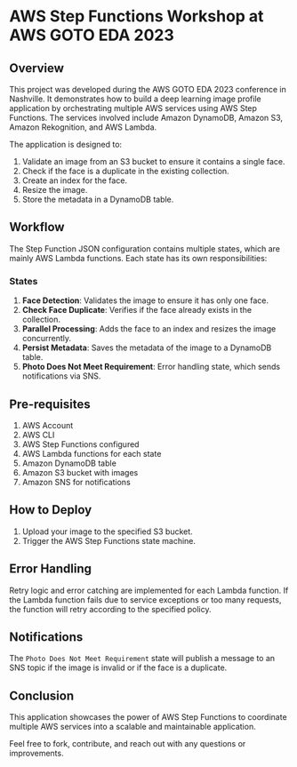 # AWS Step Functions Workshop at AWS GOTO EDA 2023

## Overview

This project was developed during the AWS GOTO EDA 2023 conference in Nashville. It demonstrates how to build a deep learning image profile application by orchestrating multiple AWS services using AWS Step Functions. The services involved include Amazon DynamoDB, Amazon S3, Amazon Rekognition, and AWS Lambda.

The application is designed to:

1. Validate an image from an S3 bucket to ensure it contains a single face.
2. Check if the face is a duplicate in the existing collection.
3. Create an index for the face.
4. Resize the image.
5. Store the metadata in a DynamoDB table.

## Workflow

The Step Function JSON configuration contains multiple states, which are mainly AWS Lambda functions. Each state has its own responsibilities:

### States

1. **Face Detection**: Validates the image to ensure it has only one face.
2. **Check Face Duplicate**: Verifies if the face already exists in the collection.
3. **Parallel Processing**: Adds the face to an index and resizes the image concurrently.
4. **Persist Metadata**: Saves the metadata of the image to a DynamoDB table.
5. **Photo Does Not Meet Requirement**: Error handling state, which sends notifications via SNS.

## Pre-requisites

1. AWS Account
2. AWS CLI
3. AWS Step Functions configured
4. AWS Lambda functions for each state
5. Amazon DynamoDB table
6. Amazon S3 bucket with images
7. Amazon SNS for notifications

## How to Deploy

1. Upload your image to the specified S3 bucket.
2. Trigger the AWS Step Functions state machine.

## Error Handling

Retry logic and error catching are implemented for each Lambda function. If the Lambda function fails due to service exceptions or too many requests, the function will retry according to the specified policy.

## Notifications

The `Photo Does Not Meet Requirement` state will publish a message to an SNS topic if the image is invalid or if the face is a duplicate.

## Conclusion

This application showcases the power of AWS Step Functions to coordinate multiple AWS services into a scalable and maintainable application.

Feel free to fork, contribute, and reach out with any questions or improvements.
